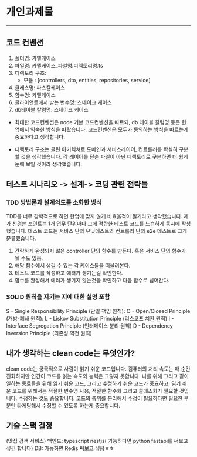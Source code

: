# 개인과제물
***

## 코드 컨벤션

1) 폴더명: 카멜케이스
2) 파일명: 카멜케이스_파일명.디렉토리명.ts
3) 디렉토리 구조:
    - 모듈 : [controllers, dto, entities, repositories, service] 
4) 클래스명: 파스칼케이스
5) 함수명: 카멜케이스
6) 클라이언트에서 받는 변수명: 스네이크 케이스
7) db테이블 칼럼명: 스네이크 케이스

- 최대한 코드컨벤션은 node 기본 코드컨벤션을 따르되, db 테이블 칼럼명 등은 현업에서 익숙한 방식을 따랐습니다. 코드컨벤션은 모두가 동의하는 방식을 따르는게 중요하다고 생각합니다.

- 디렉토리 구조는 클린 아키텍쳐로 도메인과 서비스레이어, 컨트롤러를 확실히 구분할 것을 생각했습니다. 각 레이어를 단순 파일이 아닌 디렉토리로 구분하면 더 쉽게 눈에 보일 것이라 생각했습니다.


## 테스트 시나리오 -> 설계-> 코딩 관련 전략들
### TDD 방법론과 설계의도를 소화한 방식
TDD를 너무 강박적으로 하면 현업에 맞지 않게 비효율적이 될거라고 생각했습니다.
제가 신경쓴 포인트는 1개 업무 단위마다 그에 적합한 테스트 코드를 느슨하게 동시에 작성했습니다.
테스트 코드는 서비스 단의 유닛테스트와 컨트롤러 단의 e2e 테스트로 크게 분류했습니다.
1) 간략하게 완성되지 않은 controller 단의 함수를 만든다. 혹은 서비스 단의 함수가 될 수도 있음.
2) 해당 함수에서 생길 수 있는 각 케이스들을 떠올려본다.
3) 테스트 코드를 작성하고 에러가 생기는걸 확인한다.
4) 함수를 완성해서 에러가 생기지 않는것을 확인하고 다음 함수로 넘어간다. 

### SOLID 원칙을 지키는 지에 대한 설명 포함
S - Single Responsibility Principle (단일 책임 원칙):
O - Open/Closed Principle (개방-폐쇄 원칙):
L - Liskov Substitution Principle (리스코프 치환 원칙)
I - Interface Segregation Principle (인터페이스 분리 원칙)
D - Dependency Inversion Principle (의존성 역전 원칙)

## 내가 생각하는 clean code는 무엇인가?
clean code는 궁극적으로 사람이 읽기 쉬운 코드입니다.
컴퓨터의 처리 속도는 매 순간 진화하지만 인간이 코드를 읽는 속도와 능력은 그렇지 못합니다.
나를 위해 그리고 같이 일하는 동료들을 위해 읽기 쉬운 코드, 그리고 수정하기 쉬운 코드가 중요하고, 
읽기 쉬운 코드를 위해서는 적절한 변수명 사용, 적절한 함수화 그리고 클래스화가 필요할 것입니다.
수정하는 것도 중요합니다. 코드의 층위를 분리해서 수정이 필요하다면 필요한 부분만 타게팅해서 수정할 수 있도록 하는게 중요합니다.

## 기술 스택 결정
(맛집 검색 서비스)
백엔드: typescript nestjs( 가능하다면 python fastapi를 써보고 싶긴 합니다)
DB: 가능하면 Redis 써보고 싶음ㅎㅎ
